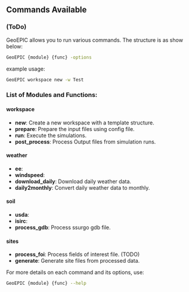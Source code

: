 
## Commands Available
### (ToDo)

GeoEPIC allows you to run various commands. The structure is as show below:

```bash
GeoEPIC {module} {func} -options
```
example usage:
```bash
GeoEPIC workspace new -w Test
```
### List of Modules and Functions:

#### **workspace**
  - **new**: Create a new workspace with a template structure.
  - **prepare**: Prepare the input files using config file.
  - **run**: Execute the simulations.
  - **post_process**: Process Output files from simulation runs.
#### **weather**
  - **ee**: 
  - **windspeed**: 
  - **download_daily**: Download daily weather data. 
  - **daily2monthly**: Convert daily weather data to monthly.
#### **soil**
  - **usda**:
  - **isirc**:
  - **process_gdb**: Process ssurgo gdb file.
#### **sites**
  - **process_foi**: Process fields of interest file.  (TODO)
  - **generate**: Generate site files from processed data.

For more details on each command and its options, use:
```bash
GeoEPIC {module} {func} --help
```
